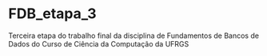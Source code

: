 # FDB_etapa_3
Terceira etapa do trabalho final da disciplina de Fundamentos de Bancos de Dados do Curso de Ciência da Computação da UFRGS

